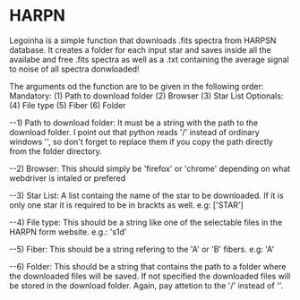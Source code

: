 # HARPN
Legoinha is a simple function that downloads .fits spectra from HARPSN database. It creates a folder for each input star and saves inside all the availabe and free .fits spectra as well as a .txt containing the average signal to noise of all spectra donwloaded!

The arguments od the function are to be given in the following order:
Mandatory:
(1) Path to download folder
(2) Browser
(3) Star List
Optionals:
(4) File type
(5) Fiber
(6) Folder

--1) Path to download folder: 
It must be a string with the path to the download folder. I point out that python reads '/' instead of ordinary windows '\', so don't forget to replace them if you copy the path directly from the folder directory.

--2) Browser:
This should simply be 'firefox' or 'chrome' depending on what webdriver is intaled or prefered

--3) Star List:
A list containg the name of the star to be downloaded. If it is only one star it is required to be in brackts as well. 
e.g: ['STAR']

--4) File type:
This should be a string like one of the selectable files in the HARPN form website.
e.g.: 's1d'

--5) Fiber:
This should be a string refering to the 'A' or 'B' fibers.
e.g: 'A'

--6) Folder:
This should be a string that contains the path to a folder where the downloaded files will be saved. If not specified the downloaded files will be stored in the download folder. Again, pay attetion to the '/' instead of '\'.
